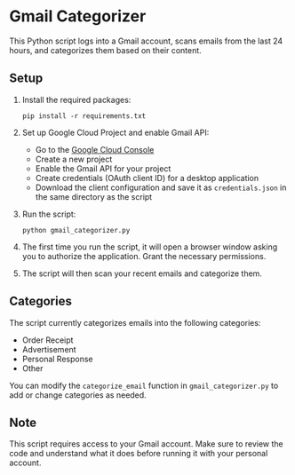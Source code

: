 # Gmail Categorizer

This Python script logs into a Gmail account, scans emails from the last 24 hours, and categorizes them based on their content.

## Setup

1. Install the required packages:
   ```
   pip install -r requirements.txt
   ```

2. Set up Google Cloud Project and enable Gmail API:
   - Go to the [Google Cloud Console](https://console.cloud.google.com/)
   - Create a new project
   - Enable the Gmail API for your project
   - Create credentials (OAuth client ID) for a desktop application
   - Download the client configuration and save it as `credentials.json` in the same directory as the script

3. Run the script:
   ```
   python gmail_categorizer.py
   ```

4. The first time you run the script, it will open a browser window asking you to authorize the application. Grant the necessary permissions.

5. The script will then scan your recent emails and categorize them.

## Categories

The script currently categorizes emails into the following categories:
- Order Receipt
- Advertisement
- Personal Response
- Other

You can modify the `categorize_email` function in `gmail_categorizer.py` to add or change categories as needed.

## Note

This script requires access to your Gmail account. Make sure to review the code and understand what it does before running it with your personal account.

